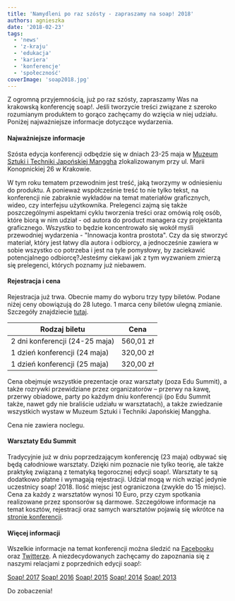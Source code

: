 ```yaml
---
title: 'Namydleni po raz szósty - zapraszamy na soap! 2018'
authors: agnieszka
date: '2018-02-23'
tags:
  - 'news'
  - 'z-kraju'
  - 'edukacja'
  - 'kariera'
  - 'konferencje'
  - 'społeczność'
coverImage: 'soap2018.jpg'
---
```


Z ogromną przyjemnością, już po raz szósty, zapraszamy Was na krakowską
konferencję soap!. Jeśli tworzycie treści związane z szeroko rozumianym
produktem to gorąco zachęcamy do wzięcia w niej udziału. Poniżej najważniejsze
informacje dotyczące wydarzenia.

<!--truncate-->

#### Najważniejsze informacje

Szósta edycja konferencji odbędzie się w dniach 23-25 maja w
[Muzeum Sztuki i Techniki Japońskiej Manggha](http://manggha.pl/) zlokalizowanym
przy ul. Marii Konopnickiej 26 w Krakowie.

W tym roku tematem przewodnim jest treść, jaką tworzymy w odniesieniu do
produktu. A ponieważ współcześnie treść to nie tylko tekst, na konferencji nie
zabraknie wykładów na temat materiałów graficznych, wideo, czy interfejsu
użytkownika. Prelegenci zajmą się także poszczególnymi aspektami cyklu tworzenia
treści oraz omówią rolę osób, które biorą w nim udział - od autora do product
managera czy projektanta graficznego. Wszystko to będzie koncentrowało się wokół
myśli przewodniej wydarzenia - "Innowacja kontra prostota". Czy da się stworzyć
materiał, który jest łatwy dla autora i odbiorcy, a jednocześnie zawiera w sobie
wszystko co potrzeba i jest na tyle pomysłowy, by zaciekawić potencjalnego
odbiorcę?Jesteśmy ciekawi jak z tym wyzwaniem zmierzą się prelegenci, których
poznamy już niebawem.

#### Rejestracja i cena

Rejestracja już trwa. Obecnie mamy do wyboru trzy typy biletów. Podane niżej
ceny obowiązują do 28 lutego. 1 marca ceny biletów ulegną zmianie. Szczegóły
znajdziecie [tutaj](https://soap-2018-the-best-content-conference.evenea.pl/).

| Rodzaj biletu                  | Cena      |
| ------------------------------ | --------- |
| 2 dni konferencji (24-25 maja) | 560,01 zł |
| 1 dzień konferencji (24 maja)  | 320,00 zł |
| 1 dzień konferencji (25 maja)  | 320,00 zł |

Cena obejmuje wszystkie prezentacje oraz warsztaty (poza Edu Summit), a także
rozrywki przewidziane przez organizatorów – przerwy na kawę, przerwy obiadowe,
party po każdym dniu konferencji (po Edu Summit także, nawet gdy nie braliście
udziału w warsztatach), a także zwiedzanie wszystkich wystaw w Muzeum Sztuki i
Techniki Japońskiej Manggha.

Cena nie zawiera noclegu.

#### Warsztaty Edu Summit

Tradycyjnie już w dniu poprzedzającym konferencję (23 maja) odbywać się będą
całodniowe warsztaty. Dzięki nim poznacie nie tylko teorię, ale także praktykę
związaną z tematyką tegorocznej edycji soap!. Warsztaty te są dodatkowo płatne i
wymagają rejestracji. Udział mogą w nich wziąć jedynie uczestnicy soap! 2018.
Ilość miejsc jest ograniczona (zwykle do 15 miejsc). Cena za każdy z warsztatów
wynosi 10 Euro, przy czym spotkania realizowane przez sponsorów są darmowe.
Szczegółowe informacje na temat kosztów, rejestracji oraz samych warsztatów
pojawią się wkrótce na [stronie konferencji](http://soapconf.com/).

#### Więcej informacji

Wszelkie informacje na temat konferencji można śledzić na
[Facebooku](https://www.facebook.com/soapconf/)
oraz [Twitterze](https://twitter.com/soapconf). A niezdecydowanych zachęcamy do
zapoznania się z naszymi relacjami z poprzednich edycji soap!:

[Soap! 2017](http://techwriter.pl/soap-2017-juz-za-nami-relacja/)
[Soap! 2016](http://techwriter.pl/konferencja-soap-2016-podsumowanie/)
[Soap! 2015](http://techwriter.pl/soap-2015-opis-wybranych-prezentacji/)
[Soap! 2014](http://techwriter.pl/soap-2014-relacja-z-pierwszego-dnia/)
[Soap! 2013](http://techwriter.pl/soap-technical-communication-conference-relacja/)

Do zobaczenia!
